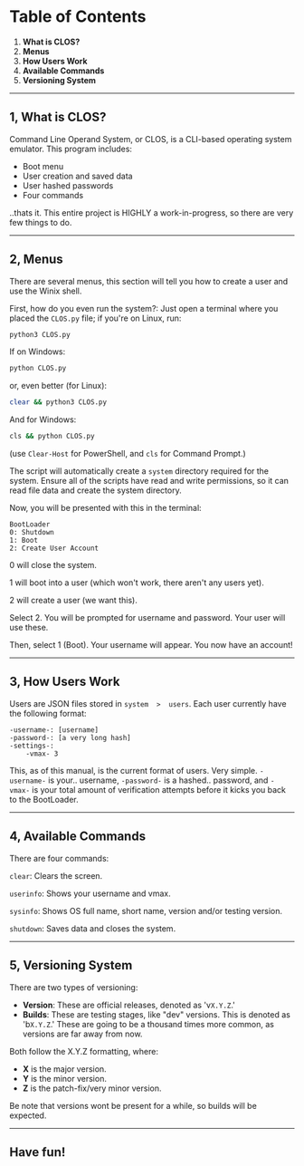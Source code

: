 # Table of Contents

1. **What is CLOS?**
2. **Menus**
3. **How Users Work**
4. **Available Commands**
5. **Versioning System**

---

## 1, What is CLOS?

Command Line Operand System, or CLOS, is a CLI-based operating system emulator. This program includes:

+ Boot menu
+ User creation and saved data
+ User hashed passwords
+ Four commands

..thats it. This entire project is HIGHLY a work-in-progress, so there are very few things to do.

---

## 2, Menus

There are several menus, this section will tell you how to create a user and use the Winix shell.

First, how do you even run the system?: Just open a terminal where you placed the `CLOS.py` file; if you're on Linux, run:

```bash
python3 CLOS.py
```
If on Windows:
```bash
python CLOS.py
```

or, even better (for Linux):

```bash
clear && python3 CLOS.py
```
And for Windows:

```bash
cls && python CLOS.py
```
(use `Clear-Host` for PowerShell, and `cls` for Command Prompt.)

The script will automatically create a `system` directory required for the system. Ensure all of the scripts have read and write permissions, so it can read file data and create the system directory.

Now, you will be presented with this in the terminal:

```
BootLoader
0: Shutdown
1: Boot
2: Create User Account
```

0 will close the system.

1 will boot into a user (which won't work, there aren't any users yet).

2 will create a user (we want this).

Select 2. You will be prompted for username and password. Your user will use these.

Then, select 1 (Boot). Your username will appear. You now have an account!

---

## 3, How Users Work

Users are JSON files stored in `system  >  users`. Each user currently have the following format:
```
-username-: [username]
-password-: [a very long hash]
-settings-:
    -vmax- 3
```
This, as of this manual, is the current format of users. Very simple. `-username-` is your.. username, `-password-` is a hashed.. password, and `-vmax-` is your total amount of verification attempts before it kicks you back to the BootLoader.

---

## 4, Available Commands

There are four commands:

`clear`: Clears the screen.

`userinfo`: Shows your username and vmax.

`sysinfo`: Shows OS full name, short name, version and/or testing version.

`shutdown`: Saves data and closes the system.

---

## 5, Versioning System

There are two types of versioning:

+ **Version**: These are official releases, denoted as 'v`X.Y.Z`.'
+ **Builds**: These are testing stages, like "dev" versions. This is denoted as 'b`X.Y.Z`.' These are going to be a thousand times more common, as versions are far away from now.

Both follow the X.Y.Z formatting, where:

+ **X** is the major version.
+ **Y** is the minor version.
+ **Z** is the patch-fix/very minor version.

Be note that versions wont be present for a while, so builds will be expected.

---

## Have fun!
